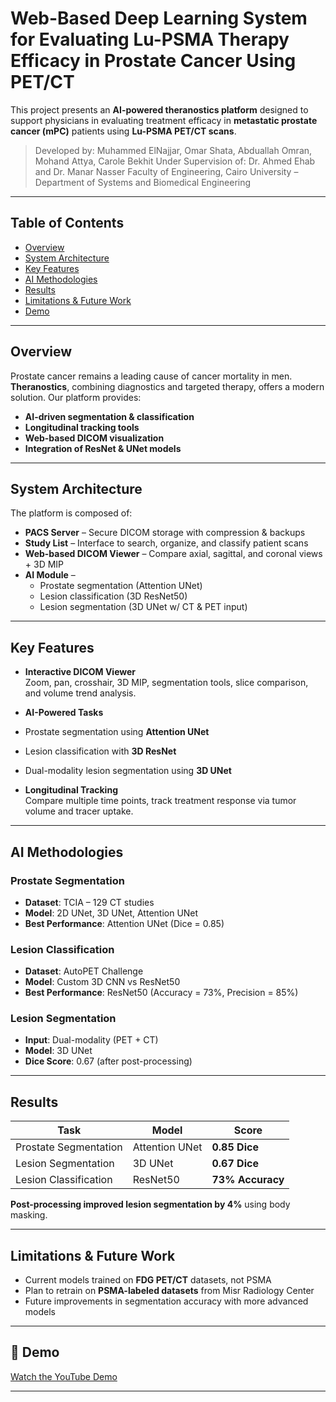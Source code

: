 # Web-Based Deep Learning System for Evaluating Lu-PSMA Therapy Efficacy in Prostate Cancer Using PET/CT

This project presents an **AI-powered theranostics platform** designed to support physicians in evaluating treatment efficacy in **metastatic prostate cancer (mPC)** patients using **Lu-PSMA PET/CT scans**.

> Developed by: Muhammed ElNajjar, Omar Shata, Abduallah Omran, Mohand Attya, Carole Bekhit 
> Under Supervision of: Dr. Ahmed Ehab and Dr. Manar Nasser
> Faculty of Engineering, Cairo University – Department of Systems and Biomedical Engineering

---

## Table of Contents

- [Overview](#overview)
- [System Architecture](#system-architecture)
- [Key Features](#key-features)
- [AI Methodologies](#ai-methodologies)
- [Results](#results)
- [Limitations & Future Work](#limitations--future-work)
- [Demo](#demo)

---

## Overview

Prostate cancer remains a leading cause of cancer mortality in men. **Theranostics**, combining diagnostics and targeted therapy, offers a modern solution. Our platform provides:

-  **AI-driven segmentation & classification**
-  **Longitudinal tracking tools**
-  **Web-based DICOM visualization**
-  **Integration of ResNet & UNet models**

---

##  System Architecture

The platform is composed of:

- **PACS Server** – Secure DICOM storage with compression & backups  
- **Study List** – Interface to search, organize, and classify patient scans  
- **Web-based DICOM Viewer** – Compare axial, sagittal, and coronal views + 3D MIP  
- **AI Module** – 
  - Prostate segmentation (Attention UNet)  
  - Lesion classification (3D ResNet50)  
  - Lesion segmentation (3D UNet w/ CT & PET input)  


---

##  Key Features

-  **Interactive DICOM Viewer**  
  Zoom, pan, crosshair, 3D MIP, segmentation tools, slice comparison, and volume trend analysis.

-  **AI-Powered Tasks**  
  - Prostate segmentation using **Attention UNet**
  - Lesion classification with **3D ResNet**
  - Dual-modality lesion segmentation using **3D UNet**

-  **Longitudinal Tracking**  
  Compare multiple time points, track treatment response via tumor volume and tracer uptake.

---

##  AI Methodologies

###  Prostate Segmentation
- **Dataset**: TCIA – 129 CT studies  
- **Model**: 2D UNet, 3D UNet, Attention UNet  
- **Best Performance**: Attention UNet (Dice = 0.85)  

###  Lesion Classification
- **Dataset**: AutoPET Challenge  
- **Model**: Custom 3D CNN vs ResNet50  
- **Best Performance**: ResNet50 (Accuracy = 73%, Precision = 85%)

###  Lesion Segmentation
- **Input**: Dual-modality (PET + CT)  
- **Model**: 3D UNet  
- **Dice Score**: 0.67 (after post-processing)

---

##  Results

| Task | Model | Score |
|------|--------|--------|
| Prostate Segmentation | Attention UNet | **0.85 Dice** |
| Lesion Segmentation | 3D UNet | **0.67 Dice** |
| Lesion Classification | ResNet50 | **73% Accuracy** |

 **Post-processing improved lesion segmentation by 4%** using body masking.


---

##  Limitations & Future Work

-  Current models trained on **FDG PET/CT** datasets, not PSMA  
-  Plan to retrain on **PSMA-labeled datasets** from Misr Radiology Center  
-  Future improvements in segmentation accuracy with more advanced models

---

## 🎥 Demo

 [Watch the YouTube Demo](https://www.youtube.com/watch?v=smcWChlwsKk&feature=youtu.be)

---
